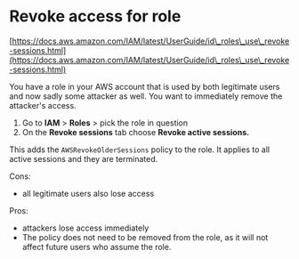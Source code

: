 # Revoke access for role

[https://docs.aws.amazon.com/IAM/latest/UserGuide/id\_roles\_use\_revoke-sessions.html](https://docs.aws.amazon.com/IAM/latest/UserGuide/id\_roles\_use\_revoke-sessions.html)

You have a role in your AWS account that is used by both legitimate users and now sadly some attacker as well. You want to immediately remove the attacker's access.&#x20;

1. Go to **IAM** > **Roles** > pick the role in question&#x20;
2. On the **Revoke sessions** tab choose **Revoke active sessions.**

This adds the `AWSRevokeOlderSessions` policy to the role. It applies to all active sessions and they are terminated.&#x20;

Cons:

* all legitimate users also lose access

Pros:

* attackers lose access immediately
* The policy does not need to be removed from the role, as it will not affect future users who assume the role.&#x20;



